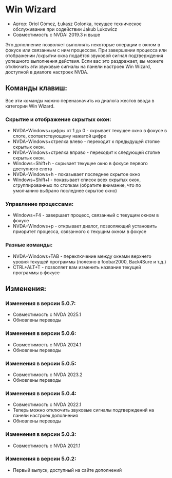 # Win Wizard

* Автор: Oriol Gómez, Łukasz Golonka, текущее техническое обслуживание при содействии Jakub Lukowicz
* Совместимость с NVDA: 2019.3 и выше

Это дополнение позволяет выполнять некоторые операции с окном в фокусе или связанным с ним процессом.
При завершении процесса или отображении /скрытии окна подаётся звуковой сигнал подтверждения успешного выполнения действия.
Если вас это раздражает, вы можете отключить эти звуковые сигналы на панели настроек Win Wizard, доступной в диалоге настроек NVDA.

## Команды клавиш:
Все эти команды можно переназначить из диалога жестов ввода в категории Win Wizard.
### Скрытие и отображение скрытых окон:
* NVDA+Windows+цифры от 1 до 0 - скрывает текущее окно в фокусе в слоте, соответствующему нажатой цифре
* NVDA+Windows+стрелка влево - переходит к предыдущей стопке скрытых окон.
* NVDA+Windows+стрелка вправо - переходит к следующей стопке скрытых окон.
* Windows+Shift+h - скрывает текущее окно в фокусе первого доступного слота
* NVDA+Windows+h - показывает последнее скрытое окно
* Windows+Shift+l - показывает список всех скрытых окон, сгруппированных по стопкам (обратите внимание, что по умолчанию выбрано последнее скрытое окно)

### Управление процессами:
* Windows+F4 - завершает процесс, связанный с текущим окном в фокусе
* NVDA+Windows+p - открывает диалог, позволяющий установить приоритет процесса, связанного с текущим окном в фокусе

### Разные команды:
* NVDA+Windows+TAB - переключение между окнами верхнего уровня текущей программы (полезно в foobar2000, Back4Sure и т.д.)
* CTRL+ALT+T - позволяет вам изменить название текущей программы в фокусе

## Изменения:

### Изменения в версии 5.0.7:

* Совместимость с NVDA 2025.1
* Обновлены переводы

### Изменения в версии 5.0.6:

* Совместимость с NVDA 2024.1
* Обновлены переводы

### Изменения в версии 5.0.5:

* Совместимость с NVDA 2023.2
* Обновлены переводы

### Изменения в версии 5.0.4:

* Совместимость с NVDA 2022.1
* Теперь можно отключить звуковые сигналы подтверждений на панели настроек дополнения
* Обновлены переводы

### Изменения в версии 5.0.3:

* Совместимость с NVDA 2021.1

### Изменения в версии 5.0.2:

* Первый выпуск, доступный на сайте дополнений
